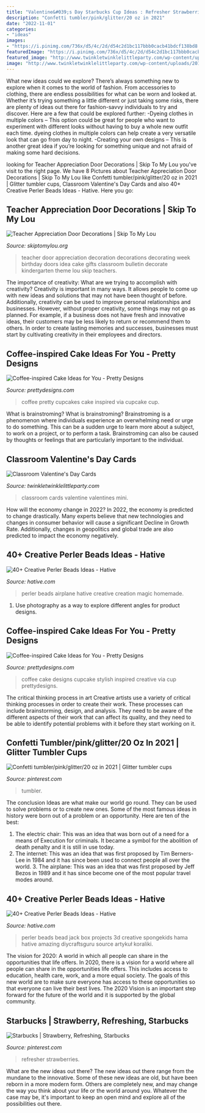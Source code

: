 ```yaml
---
title: "Valentine&#039;s Day Starbucks Cup Ideas : Refresher Strawberries"
description: "Confetti tumbler/pink/glitter/20 oz in 2021"
date: "2022-11-01"
categories:
- "ideas"
images:
- "https://i.pinimg.com/736x/d5/4c/2d/d54c2d1bc117bbb0cacb41bdcf138bd8.jpg"
featuredImage: "https://i.pinimg.com/736x/d5/4c/2d/d54c2d1bc117bbb0cacb41bdcf138bd8.jpg"
featured_image: "http://www.twinkletwinklelittleparty.com/wp-content/uploads/2016/02/DSC_0703-1.jpg"
image: "http://www.twinkletwinklelittleparty.com/wp-content/uploads/2016/02/DSC_0703-1.jpg"
---
```



What new ideas could we explore?
There’s always something new to explore when it comes to the world of fashion. From accessories to clothing, there are endless possibilities for what can be worn and looked at. Whether it’s trying something a little different or just taking some risks, there are plenty of ideas out there for fashion-savvy individuals to try and discover. Here are a few that could be explored further: 
-Dyeing clothes in multiple colors – This option could be great for people who want to experiment with different looks without having to buy a whole new outfit each time. dyeing clothes in multiple colors can help create a very versatile look that can go from day to night. 
-Creating your own designs – This is another great idea if you’re looking for something unique and not afraid of making some hard decisions.

	

		
looking for Teacher Appreciation Door Decorations | Skip To My Lou you've visit to the right page. We have 8 Pictures about Teacher Appreciation Door Decorations | Skip To My Lou like Confetti tumbler/pink/glitter/20 oz in 2021 | Glitter tumbler cups, Classroom Valentine&#039;s Day Cards and also 40+ Creative Perler Beads Ideas - Hative. Here you go:
		
    
## Teacher Appreciation Door Decorations | Skip To My Lou

<img loading=lazy src="https://www.skiptomylou.org/wp-content/uploads/2009/04/teacherappreciationdoor6-1.jpg" onerror="this.onerror=null;this.src='https://tse2.mm.bing.net/th?id=OIP.mWQPh92M7gF80-2OKlVBUwAAAA&amp;pid=15.1';" alt="Teacher Appreciation Door Decorations | Skip To My Lou">

_Source: skiptomylou.org_

>teacher door appreciation decoration decorations decorating week birthday doors idea cake gifts classroom bulletin decorate kindergarten theme lou skip teachers. 

	

The importance of creativity: What are we trying to accomplish with creativity?
Creativity is important in many ways. It allows people to come up with new ideas and solutions that may not have been thought of before. Additionally, creativity can be used to improve personal relationships and businesses. However, without proper creativity, some things may not go as planned. For example, if a business does not have fresh and innovative ideas, their customers may be less likely to return or recommend them to others. In order to create lasting memories and successes, businesses must start by cultivating creativity in their employees and directors.

    
## Coffee-inspired Cake Ideas For You - Pretty Designs

<img loading=lazy src="http://www.prettydesigns.com/wp-content/uploads/2015/01/Pretty-Coffee-Cupcakes.jpg" onerror="this.onerror=null;this.src='https://tse4.mm.bing.net/th?id=OIP.ZGUG7iyPHgiGtfy5vi8QWAHaDh&amp;pid=15.1';" alt="Coffee-inspired Cake Ideas for You - Pretty Designs">

_Source: prettydesigns.com_

>coffee pretty cupcakes cake inspired via cupcake cup. 

	

What is brainstroming?
What is brainstroming? Brainstroming is a phenomenon where individuals experience an overwhelming need or urge to do something. This can be a sudden urge to learn more about a subject, to work on a project, or to perform a task. Brainstroming can also be caused by thoughts or feelings that are particularly important to the individual.

    
## Classroom Valentine&#039;s Day Cards

<img loading=lazy src="http://www.twinkletwinklelittleparty.com/wp-content/uploads/2016/02/DSC_0703-1.jpg" onerror="this.onerror=null;this.src='https://tse1.mm.bing.net/th?id=OIP.kxoOgcRvrxV4s0EcWV4UrAHaLe&amp;pid=15.1';" alt="Classroom Valentine&#039;s Day Cards">

_Source: twinkletwinklelittleparty.com_

>classroom cards valentine valentines mini. 

	

How will the economy change in 2022?
In 2022, the economy is predicted to change drastically. Many experts believe that new technologies and changes in consumer behavior will cause a significant Decline in Growth Rate. Additionally, changes in geopolitics and global trade are also predicted to impact the economy negatively.

    
## 40+ Creative Perler Beads Ideas - Hative

<img loading=lazy src="https://hative.com/wp-content/uploads/2014/04/perler-beads-ideas/25-homemade-airplane.jpg" onerror="this.onerror=null;this.src='https://tse2.mm.bing.net/th?id=OIP.ipjWg-O0MeLcqB7PLlML1wHaFj&amp;pid=15.1';" alt="40+ Creative Perler Beads Ideas - Hative">

_Source: hative.com_

>perler beads airplane hative creative creation magic homemade. 

	

1. Use photography as a way to explore different angles for product designs.

    
## Coffee-inspired Cake Ideas For You - Pretty Designs

<img loading=lazy src="https://www.prettydesigns.com/wp-content/uploads/2015/01/Stylish-Coffee-Cake.jpg" onerror="this.onerror=null;this.src='https://tse4.mm.bing.net/th?id=OIP.nLhJ0YpTCUX3p6NC_DCSPwHaHl&amp;pid=15.1';" alt="Coffee-inspired Cake Ideas for You - Pretty Designs">

_Source: prettydesigns.com_

>coffee cake designs cupcake stylish inspired creative via cup prettydesigns. 

	

The critical thinking process in art
Creative artists use a variety of critical thinking processes in order to create their work. These processes can include brainstorming, design, and analysis. They need to be aware of the different aspects of their work that can affect its quality, and they need to be able to identify potential problems with it before they start working on it.

    
## Confetti Tumbler/pink/glitter/20 Oz In 2021 | Glitter Tumbler Cups

<img loading=lazy src="https://i.pinimg.com/736x/d5/e4/f7/d5e4f72f9a8e643bb67c03f2fd492641.jpg" onerror="this.onerror=null;this.src='https://tse1.mm.bing.net/th?id=OIP.6WJfyDPxzZSrl7qqq-j-UAHaLx&amp;pid=15.1';" alt="Confetti tumbler/pink/glitter/20 oz in 2021 | Glitter tumbler cups">

_Source: pinterest.com_

>tumbler. 

	

The conclusion
Ideas are what make our world go round. They can be used to solve problems or to create new ones. Some of the most famous ideas in history were born out of a problem or an opportunity. Here are ten of the best:
1. The electric chair: This was an idea that was born out of a need for a means of Execution for criminals. It became a symbol for the abolition of death penalty and it is still in use today.
2. The internet: This was an idea that was first proposed by Tim Berners-Lee in 1984 and it has since been used to connect people all over the world. 3. The airplane: This was an idea that was first proposed by Jeff Bezos in 1989 and it has since become one of the most popular travel modes around. 
    
## 40+ Creative Perler Beads Ideas - Hative

<img loading=lazy src="https://hative.com/wp-content/uploads/2014/04/perler-beads-ideas/15-jack-in-the-box.jpg" onerror="this.onerror=null;this.src='https://tse2.mm.bing.net/th?id=OIP.afvIPWWv9fGoTDOHCW_3JgHaF_&amp;pid=15.1';" alt="40+ Creative Perler Beads Ideas - Hative">

_Source: hative.com_

>perler beads bead jack box projects 3d creative spongekids hama hative amazing diycraftsguru source artykuł koraliki. 

	

The vision for 2020: A world in which all people can share in the opportunities that life offers.
In 2020, there is a vision for a world where all people can share in the opportunities life offers. This includes access to education, health care, work, and a more equal society. The goals of this new world are to make sure everyone has access to these opportunities so that everyone can live their best lives. The 2020 Vision is an important step forward for the future of the world and it is supported by the global community.

    
## Starbucks | Strawberry, Refreshing, Starbucks

<img loading=lazy src="https://i.pinimg.com/736x/d5/4c/2d/d54c2d1bc117bbb0cacb41bdcf138bd8.jpg" onerror="this.onerror=null;this.src='https://tse1.mm.bing.net/th?id=OIP.6JOZHCB31DRlqqHQElx-wgHaNK&amp;pid=15.1';" alt="Starbucks | Strawberry, Refreshing, Starbucks">

_Source: pinterest.com_

>refresher strawberries. 

	

What are the new ideas out there?
The new ideas out there range from the mundane to the innovative. Some of these new ideas are old, but have been reborn in a more modern form. Others are completely new, and may change the way you think about your life or the world around you. Whatever the case may be, it's important to keep an open mind and explore all of the possibilities out there.

